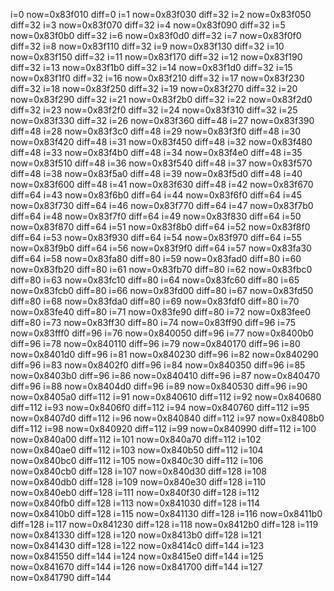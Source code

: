 i=0 now=0x83f010 diff=0
i=1 now=0x83f030 diff=32
i=2 now=0x83f050 diff=32
i=3 now=0x83f070 diff=32
i=4 now=0x83f090 diff=32
i=5 now=0x83f0b0 diff=32
i=6 now=0x83f0d0 diff=32
i=7 now=0x83f0f0 diff=32
i=8 now=0x83f110 diff=32
i=9 now=0x83f130 diff=32
i=10 now=0x83f150 diff=32
i=11 now=0x83f170 diff=32
i=12 now=0x83f190 diff=32
i=13 now=0x83f1b0 diff=32
i=14 now=0x83f1d0 diff=32
i=15 now=0x83f1f0 diff=32
i=16 now=0x83f210 diff=32
i=17 now=0x83f230 diff=32
i=18 now=0x83f250 diff=32
i=19 now=0x83f270 diff=32
i=20 now=0x83f290 diff=32
i=21 now=0x83f2b0 diff=32
i=22 now=0x83f2d0 diff=32
i=23 now=0x83f2f0 diff=32
i=24 now=0x83f310 diff=32
i=25 now=0x83f330 diff=32
i=26 now=0x83f360 diff=48
i=27 now=0x83f390 diff=48
i=28 now=0x83f3c0 diff=48
i=29 now=0x83f3f0 diff=48
i=30 now=0x83f420 diff=48
i=31 now=0x83f450 diff=48
i=32 now=0x83f480 diff=48
i=33 now=0x83f4b0 diff=48
i=34 now=0x83f4e0 diff=48
i=35 now=0x83f510 diff=48
i=36 now=0x83f540 diff=48
i=37 now=0x83f570 diff=48
i=38 now=0x83f5a0 diff=48
i=39 now=0x83f5d0 diff=48
i=40 now=0x83f600 diff=48
i=41 now=0x83f630 diff=48
i=42 now=0x83f670 diff=64
i=43 now=0x83f6b0 diff=64
i=44 now=0x83f6f0 diff=64
i=45 now=0x83f730 diff=64
i=46 now=0x83f770 diff=64
i=47 now=0x83f7b0 diff=64
i=48 now=0x83f7f0 diff=64
i=49 now=0x83f830 diff=64
i=50 now=0x83f870 diff=64
i=51 now=0x83f8b0 diff=64
i=52 now=0x83f8f0 diff=64
i=53 now=0x83f930 diff=64
i=54 now=0x83f970 diff=64
i=55 now=0x83f9b0 diff=64
i=56 now=0x83f9f0 diff=64
i=57 now=0x83fa30 diff=64
i=58 now=0x83fa80 diff=80
i=59 now=0x83fad0 diff=80
i=60 now=0x83fb20 diff=80
i=61 now=0x83fb70 diff=80
i=62 now=0x83fbc0 diff=80
i=63 now=0x83fc10 diff=80
i=64 now=0x83fc60 diff=80
i=65 now=0x83fcb0 diff=80
i=66 now=0x83fd00 diff=80
i=67 now=0x83fd50 diff=80
i=68 now=0x83fda0 diff=80
i=69 now=0x83fdf0 diff=80
i=70 now=0x83fe40 diff=80
i=71 now=0x83fe90 diff=80
i=72 now=0x83fee0 diff=80
i=73 now=0x83ff30 diff=80
i=74 now=0x83ff90 diff=96
i=75 now=0x83fff0 diff=96
i=76 now=0x840050 diff=96
i=77 now=0x8400b0 diff=96
i=78 now=0x840110 diff=96
i=79 now=0x840170 diff=96
i=80 now=0x8401d0 diff=96
i=81 now=0x840230 diff=96
i=82 now=0x840290 diff=96
i=83 now=0x8402f0 diff=96
i=84 now=0x840350 diff=96
i=85 now=0x8403b0 diff=96
i=86 now=0x840410 diff=96
i=87 now=0x840470 diff=96
i=88 now=0x8404d0 diff=96
i=89 now=0x840530 diff=96
i=90 now=0x8405a0 diff=112
i=91 now=0x840610 diff=112
i=92 now=0x840680 diff=112
i=93 now=0x8406f0 diff=112
i=94 now=0x840760 diff=112
i=95 now=0x8407d0 diff=112
i=96 now=0x840840 diff=112
i=97 now=0x8408b0 diff=112
i=98 now=0x840920 diff=112
i=99 now=0x840990 diff=112
i=100 now=0x840a00 diff=112
i=101 now=0x840a70 diff=112
i=102 now=0x840ae0 diff=112
i=103 now=0x840b50 diff=112
i=104 now=0x840bc0 diff=112
i=105 now=0x840c30 diff=112
i=106 now=0x840cb0 diff=128
i=107 now=0x840d30 diff=128
i=108 now=0x840db0 diff=128
i=109 now=0x840e30 diff=128
i=110 now=0x840eb0 diff=128
i=111 now=0x840f30 diff=128
i=112 now=0x840fb0 diff=128
i=113 now=0x841030 diff=128
i=114 now=0x8410b0 diff=128
i=115 now=0x841130 diff=128
i=116 now=0x8411b0 diff=128
i=117 now=0x841230 diff=128
i=118 now=0x8412b0 diff=128
i=119 now=0x841330 diff=128
i=120 now=0x8413b0 diff=128
i=121 now=0x841430 diff=128
i=122 now=0x8414c0 diff=144
i=123 now=0x841550 diff=144
i=124 now=0x8415e0 diff=144
i=125 now=0x841670 diff=144
i=126 now=0x841700 diff=144
i=127 now=0x841790 diff=144
